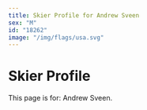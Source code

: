 ```yaml
---
title: Skier Profile for Andrew Sveen
sex: "M"
id: "18262"
image: "/img/flags/usa.svg" 
---
```


# Skier Profile

This page is for: Andrew Sveen.
    
